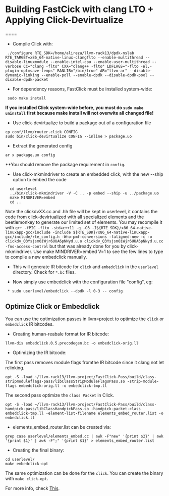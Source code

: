 # Building FastCick with clang LTO + Applying Click-Devirtualize
====

 * Compile Click with:
```
 ./configure RTE_SDK=/home/alireza/llvm-rack13/dpdk-nslab RTE_TARGET=x86_64-native-linux-clangflto --enable-multithread --disable-linuxmodule --enable-intel-cpu --enable-user-multithread --verbose CC="clang -flto" CXX="clang++ -flto" LDFLAGS="-flto -Wl,-plugin-opt=save-temps" RANLIB="/bin/true" AR="llvm-ar" --disable-dynamic-linking --enable-poll --enable-dpdk --disable-dpdk-pool --disable-dpdk-packet 
```

 * For dependency reasons, FastClick must be installed system-wide:
```
 sudo make install
```
  
  **If you installed Click system-wide before, you must do `sudo make uninstall` first because make install will not overwite all changed file!**

 * Use click-devirtualize to build a package out of a configuration file

```
cp conf/llvm/router.click CONFIG
sudo bin/click-devirtualize CONFIG --inline > package.uo
```

 * Extract the generated config

```
ar x package.uo config
```

  **You should remove the package requirement in `config`.

 * Use click-mkmindriver to create an embedded click, with the new --ship option to embed the code

```
  cd userlevel
  ../bin/click-mkmindriver -V -C .. -p embed --ship -u ../package.uo
  make MINDRIVER=embed
  cd ..
```
  Note the clickdvXX.cc and .hh file will be kept in userlevel, it contains the code from
  click-devirtualized with all specialized elements and the beetlemonkey to generate our
  limited set of elements. You may recompile it with
  `g++ -fPIC -flto -std=c++11 -g -O3 -I${RTE_SDK}/x86_64-native-linuxapp-gcc/include -include ${RTE_SDK}/x86_64-native-linuxapp-gcc/include/rte_config.h -Wno-pmf-conversions -faligned-new -c -o   clickdv_Q3Ysjsm0iWjr6UUA6pNNyd.u.o clickdv_Q3Ysjsm0iWjr6UUA6pNNyd.u.cc -fno-access-control`
  but that was already done for you by click-mkmindriver. Use make MINDRIVER=embed V=1 to see the few lines to type to compile a new embedclick manually.

 
 * This will generate IR bitcode for `click` and `embedclick` in the `userlevel` directory. Check for `*.bc` files.
 
 * Now simply use embedclick with the configuration file "config", eg:

```
 * sudo userlevel/embedclick --dpdk -l 0-3 -- config
```




## Optimize Click or Embedclick



You can use the optimization passes in [llvm=project](https://bitbucket.org/nslab/llvm-project/src/master/FastClick-Pass/) to optimize the `click` or `embedclick` IR bitcodes.


 * Creating human-reabale format for IR bitcode:
 ```
 llvm-dis embedclick.0.5.precodegen.bc -o embedclick-orig.ll
 ```
 
 * Optimizing the IR bitcode:
 
 The first pass removes module flags fromthe IR bitcode since it clang not let relinking. 
 
```
opt -S -load ~/llvm-rack13/llvm-project/FastClick-Pass/build/class-stripmoduleflags-pass/libClassStripModuleFlagsPass.so -strip-module-flags embedclick-orig.ll -o embedclick-tmp.ll
```

 The second pass optimize the `class Packet` in Click.
 
```
opt -S -load ~/llvm-rack13/llvm-project/FastClick-Pass/build/class-handpick-pass/libClassHandpickPass.so -handpick-packet-class embedclick-tmp.ll -element-list-filename elements_embed_router.list -o embedclick.ll
```
 
 * elements_embed_router.list can be created via:
 ```
 grep case userlevel/elements_embed.cc | awk -F"new" '{print $2}' | awk '{print $1}' | awk -F";" '{print $1}' > elements_embed_router.list
 ```
 
 * Creating the final binary:
 ```
 cd userlevel/
 make embedclick-opt
 ```
 The same optimization can be done for the `click`. You can create the binary with `make click-opt`.
 
 For more info, check [This](https://docs.google.com/document/d/1O7W9HL8LkKsdq_om_K9bjV7jC-M7c-qeB77CsJ3jA_E/edit?usp=sharing).
